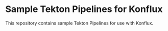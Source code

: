# Sample Tekton Pipelines for Konflux

This repository contains sample Tekton Pipelines for use with Konflux.
